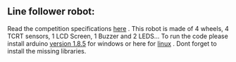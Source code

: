 ## Line follower robot:

Read the competition specifications [here](https://github.com/karimos27/line_follower_robot/blob/master/ForABetterTunisia.pdf) .
This robot is made of 4 wheels, 4 TCRT sensors, 1 LCD Screen, 1 Buzzer and 2 LEDS...
To run the code please install arduino [version 1.8.5](https://www.arduino.cc/download_handler.php?f=/arduino-1.8.5-windows.zip) for windows or here for [linux](https://www.arduino.cc/download_handler.php?f=/arduino-1.8.5-linux64.tar.xz) .
Dont forget to install the missing libraries.
